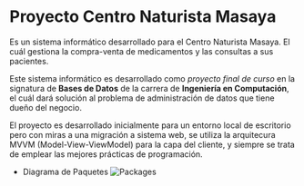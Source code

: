 # Proyecto Centro Naturista Masaya

Es un sistema informático desarrollado para el Centro Naturista Masaya. El cuál gestiona la compra-venta de medicamentos y las consultas a sus pacientes.

Este sistema informático es desarrollado como *proyecto final de curso* en la signatura de **Bases de Datos** de la carrera de **Ingeniería en Computación**, el cuál dará solución al problema de administración de datos que tiene dueño del negocio.


El proyecto es desarrollado inicialmente para un entorno local de escritorio pero con miras a una migración a sistema web, se utiliza la arquitecura MVVM (Model-View-ViewModel) para la capa del cliente, y siempre se trata de emplear las mejores prácticas de programación.

- Diagrama de Paquetes
![Packages](https://user-images.githubusercontent.com/73072106/160249865-747cb0e8-3a3b-4ed0-8bc7-1fee1bb3260a.svg)

